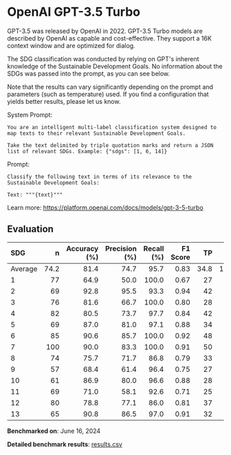 # OpenAI GPT-3.5 Turbo

GPT-3.5 was released by OpenAI in 2022. GPT-3.5 Turbo models are described by
OpenAI as capable and cost-effective. They support a 16K context window and
are optimized for dialog.

The SDG classification was conducted by relying on GPT's inherent knowledge of
the Sustainable Development Goals. No information about the SDGs was passed
into the prompt, as you can see below.

Note that the results can vary significantly depending on the prompt and
parameters (such as temperature) used. If you find a configuration that yields
better results, please let us know.

System Prompt:

```
You are an intelligent multi-label classification system designed to map texts to their relevant Sustainable Development Goals.

Take the text delimited by triple quotation marks and return a JSON list of relevant SDGs. Example: {"sdgs": [1, 6, 14]}
```

Prompt:

```
Classify the following text in terms of its relevance to the Sustainable Development Goals:

Text: """{text}"""
```


Learn more: https://platform.openai.com/docs/models/gpt-3-5-turbo

## Evaluation

| SDG     |    n |   Accuracy (%) |   Precision (%) |   Recall (%) |   F1 Score |   TP |   FP |   TN |   FN |
|:--------|-----:|---------------:|----------------:|-------------:|-----------:|-----:|-----:|-----:|-----:|
| Average | 74.2 |           81.4 |            74.7 |         95.7 |       0.83 | 34.8 | 11.9 | 25.8 |  1.6 |
| 1       |   77 |           64.9 |            50.0 |        100.0 |       0.67 |   27 |   27 |   23 |    0 |
| 2       |   69 |           92.8 |            95.5 |         93.3 |       0.94 |   42 |    2 |   22 |    3 |
| 3       |   76 |           81.6 |            66.7 |        100.0 |       0.80 |   28 |   14 |   34 |    0 |
| 4       |   82 |           80.5 |            73.7 |         97.7 |       0.84 |   42 |   15 |   24 |    1 |
| 5       |   69 |           87.0 |            81.0 |         97.1 |       0.88 |   34 |    8 |   26 |    1 |
| 6       |   85 |           90.6 |            85.7 |        100.0 |       0.92 |   48 |    8 |   29 |    0 |
| 7       |  100 |           90.0 |            83.3 |        100.0 |       0.91 |   50 |   10 |   40 |    0 |
| 8       |   74 |           75.7 |            71.7 |         86.8 |       0.79 |   33 |   13 |   23 |    5 |
| 9       |   57 |           68.4 |            61.4 |         96.4 |       0.75 |   27 |   17 |   12 |    1 |
| 10      |   61 |           86.9 |            80.0 |         96.6 |       0.88 |   28 |    7 |   25 |    1 |
| 11      |   69 |           71.0 |            58.1 |         92.6 |       0.71 |   25 |   18 |   24 |    2 |
| 12      |   80 |           78.8 |            77.1 |         86.0 |       0.81 |   37 |   11 |   26 |    6 |
| 13      |   65 |           90.8 |            86.5 |         97.0 |       0.91 |   32 |    5 |   27 |    1 |

**Benchmarked on**: June 16, 2024

**Detailed benchmark results**: [results.csv](results.csv)